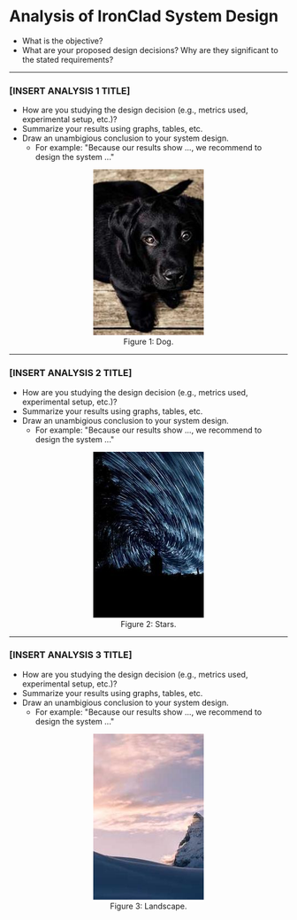 # Analysis of IronClad System Design
- What is the objective?
- What are your proposed design decisions? Why are they significant to the stated requirements?

---

### [INSERT ANALYSIS 1 TITLE]
- How are you studying the design decision (e.g., metrics used, experimental setup, etc.)?
- Summarize your results using graphs, tables, etc.
- Draw an unambigious conclusion to your system design.
    - For example: "Because our results show ..., we recommend to design the system ..."

<div align="center">
    <figure>
    <img src="images/example1.jpg">
    <figcaption>Figure 1: Dog.</figcaption>
    </figure>
</div>

---

### [INSERT ANALYSIS 2 TITLE]
- How are you studying the design decision (e.g., metrics used, experimental setup, etc.)?
- Summarize your results using graphs, tables, etc.
- Draw an unambigious conclusion to your system design.
    - For example: "Because our results show ..., we recommend to design the system ..."

<div align="center">
    <figure>
    <img src="images/example2.jpg">
    <figcaption>Figure 2: Stars.</figcaption>
    </figure>
</div>


---

### [INSERT ANALYSIS 3 TITLE]
- How are you studying the design decision (e.g., metrics used, experimental setup, etc.)?
- Summarize your results using graphs, tables, etc.
- Draw an unambigious conclusion to your system design.
    - For example: "Because our results show ..., we recommend to design the system ..."

<div align="center">
    <figure>
    <img src="images/example3.jpg">
    <figcaption>Figure 3: Landscape.</figcaption>
    </figure>
</div>